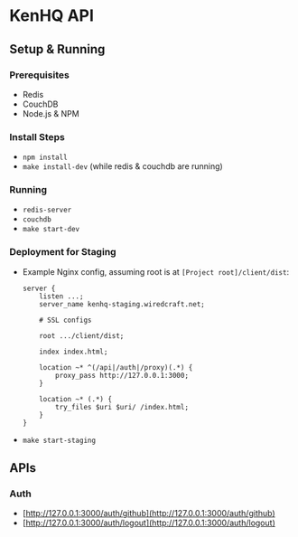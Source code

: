 # KenHQ API

## Setup & Running

### Prerequisites
- Redis
- CouchDB
- Node.js & NPM

### Install Steps
- `npm install`
- `make install-dev` (while redis & couchdb are running)

### Running
- `redis-server`
- `couchdb`
- `make start-dev`

### Deployment for Staging
- Example Nginx config, assuming root is at `[Project root]/client/dist`:
    ```
    server {
        listen ...;
        server_name kenhq-staging.wiredcraft.net;

        # SSL configs

        root .../client/dist;

        index index.html;

        location ~* ^(/api|/auth|/proxy)(.*) {
            proxy_pass http://127.0.0.1:3000;
        }

        location ~* (.*) {
            try_files $uri $uri/ /index.html;
        }
    }
    ```
- `make start-staging`

## APIs

### Auth

- [http://127.0.0.1:3000/auth/github](http://127.0.0.1:3000/auth/github)
- [http://127.0.0.1:3000/auth/logout](http://127.0.0.1:3000/auth/logout)
